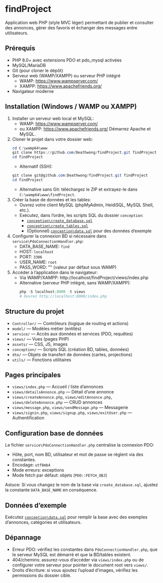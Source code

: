 # findProject

Application web PHP (style MVC léger) permettant de publier et consulter des annonces, gérer des favoris et échanger des messages entre utilisateurs.

## Prérequis
- PHP 8.0+ avec extensions PDO et pdo_mysql activées
- MySQL/MariaDB
- Git (pour cloner le dépôt)
- Serveur web (WAMP/XAMPP) ou serveur PHP intégré
  - WAMP: https://www.wampserver.com/
  - XAMPP: https://www.apachefriends.org/
- Navigateur moderne

## Installation (Windows / WAMP ou XAMPP)
1. Installer un serveur web local et MySQL:
   - WAMP: https://www.wampserver.com/
   - ou XAMPP: https://www.apachefriends.org/
   Démarrez Apache et MySQL.
2. Cloner le projet dans votre dossier web:
   ```powershell
   cd C:\wamp64\www
   git clone https://github.com/Deathwong/findProject.git findProject
   cd findProject
   ```
   - Alternatif (SSH):
   ```powershell
   git clone git@github.com:Deathwong/findProject.git findProject
   cd findProject
   ```
   - Alternative sans Git: téléchargez le ZIP et extrayez-le dans `C:\wamp64\www\findProject`.
3. Créer la base de données et les tables:
   - Ouvrez votre client MySQL (phpMyAdmin, HeidiSQL, MySQL Shell, etc.).
   - Exécutez, dans l’ordre, les scripts SQL du dossier `conception`:
     - [`conception\create_database.sql`](conception/create_database.sql)
     - [`conception\create_tables.sql`](conception/create_tables.sql)
     - (Optionnel) [`conception\data.sql`](conception/data.sql) pour des données d’exemple
4. Configurer la connexion BD si nécessaire dans `service\PdoConnectionHandler.php`:
   - DATA_BASE_NAME: `find`
   - HOST: `localhost`
   - PORT: `3306`
   - USER_NAME: `root`
   - PASS_WORD: "" (valeur par défaut sous WAMP)
5. Accéder à l’application dans le navigateur:
   - Via WAMP/XAMPP: http://localhost/findProject/views/index.php
   - Alternative (serveur PHP intégré, sans WAMP/XAMPP):
     ```powershell
     php -S localhost:8000 -t views
     # Ouvrez http://localhost:8000/index.php
     ```




## Structure du projet
- `Controller/` — Contrôleurs (logique de routing et actions)
- `model/` — Modèles métier (entités)
- `service/` — Accès aux données et services (PDO, requêtes)
- `views/` — Vues (pages PHP)
- `assets/` — CSS, JS, images
- `conception/` — Scripts SQL (création BD, tables, données)
- `dto/` — Objets de transfert de données (cartes, projections)
- `utils/` — Fonctions utilitaires

## Pages principales
- `views/index.php` — Accueil / liste d’annonces
- `views/detailsAnnonce.php` — Détail d’une annonce
- `views/createAnnonce.php`, `views/editAnnonce.php`, `views/deleteAnnonce.php` — CRUD annonces
- `views/message.php`, `views/sendMessage.php` — Messagerie
- `views/signin.php`, `views/signup.php`, `views/exitUser.php` — Authentification

## Configuration base de données
Le fichier `service\PdoConnectionHandler.php` centralise la connexion PDO:
- Hôte, port, nom BD, utilisateur et mot de passe se règlent via des constantes.
- Encodage: `utf8mb4`
- Mode erreurs: exceptions
- Mode fetch par défaut: objets (`PDO::FETCH_OBJ`)

Astuce: Si vous changez le nom de la base via `create_database.sql`, ajustez la constante `DATA_BASE_NAME` en conséquence.

## Données d’exemple
Exécutez [`conception\data.sql`](conception/data.sql) pour remplir la base avec des exemples d’annonces, catégories et utilisateurs.

## Dépannage
- Erreur PDO: vérifiez les constantes dans `PdoConnectionHandler.php`, que le serveur MySQL est démarré et que la BD/tables existent.
- 404/chemins: assurez-vous d’accéder via `views/index.php` ou de configurer votre serveur pour pointer le document root vers `views/`.
- Droits d’écriture: si vous ajoutez l’upload d’images, vérifiez les permissions du dossier cible.